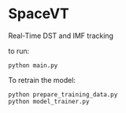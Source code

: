 # SpaceVT
Real-Time DST and IMF tracking

to run:
```
python main.py
```

To retrain the model:
```
python prepare_training_data.py
python model_trainer.py
```
